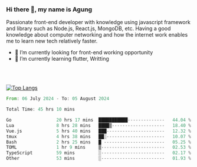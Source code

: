 ### Hi there 👋, my name is Agung
Passionate front-end developer with knowledge using javascript framework and library such as Node.js, React.js, MongoDB, etc. Having a good knowledge about computer networking and how the internet work enables me to learn new tech relatively faster.

<!--
**agungfir98/agungfir98** is a ✨ _special_ ✨ repository because its `README.md` (this file) appears on your GitHub profile.
-->

- 🔭 I’m currently looking for front-end working opportunity
- 🌱 I’m currently learning flutter, Writting
<br/>
<br/>

[![Top Langs](https://github-readme-stats.vercel.app/api/top-langs/?username=agungfir98&langs_count=5)](https://github.com/anuraghazra/github-readme-stats)

<!--START_SECTION:waka-->

```rust
From: 06 July 2024 - To: 05 August 2024

Total Time: 45 hrs 10 mins

Go                 20 hrs 17 mins  ███████████--------------   44.04 %
Lua                8 hrs 28 mins   ████▒--------------------   18.40 %
Vue.js             5 hrs 40 mins   ███----------------------   12.32 %
tmux               4 hrs 38 mins   ██░----------------------   10.07 %
Bash               2 hrs 25 mins   █ -----------------------   05.25 %
TOML               1 hr 9 mins     ▒------------------------   02.53 %
TypeScript         59 mins         ░------------------------   02.17 %
Other              53 mins         ░------------------------   01.93 %
```

<!--END_SECTION:waka-->
